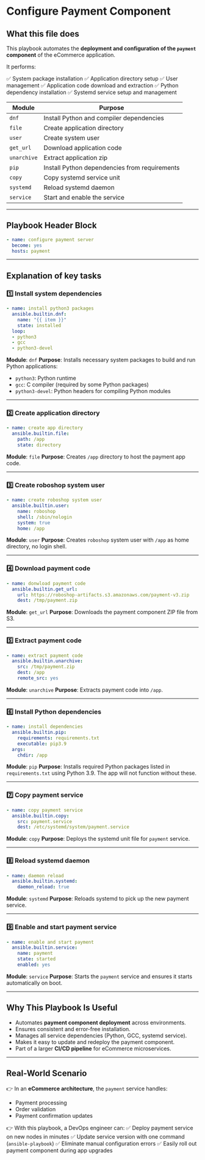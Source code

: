 
# Configure Payment Component

## What this file does

This playbook automates the **deployment and configuration of the `payment` component** of the eCommerce application.

It performs:

✅ System package installation
✅ Application directory setup
✅ User management
✅ Application code download and extraction
✅ Python dependency installation
✅ Systemd service setup and management

| Module      | Purpose                                       |
| ----------- | --------------------------------------------- |
| `dnf`       | Install Python and compiler dependencies      |
| `file`      | Create application directory                  |
| `user`      | Create system user                            |
| `get_url`   | Download application code                     |
| `unarchive` | Extract application zip                       |
| `pip`       | Install Python dependencies from requirements |
| `copy`      | Copy systemd service unit                     |
| `systemd`   | Reload systemd daemon                         |
| `service`   | Start and enable the service                  |

---

## Playbook Header Block

```yaml
- name: configure payment server
  become: yes
  hosts: payment
```

---

## Explanation of key tasks

### 1️⃣ Install system dependencies

```yaml
- name: install python3 packages 
  ansible.builtin.dnf:
    name: "{{ item }}"
    state: installed 
  loop: 
  - python3
  - gcc
  - python3-devel
```

**Module**: `dnf`
**Purpose**: Installs necessary system packages to build and run Python applications:

* `python3`: Python runtime
* `gcc`: C compiler (required by some Python packages)
* `python3-devel`: Python headers for compiling Python modules

---

### 2️⃣ Create application directory

```yaml
- name: create app directory
  ansible.builtin.file:
    path: /app
    state: directory
```

**Module**: `file`
**Purpose**: Creates `/app` directory to host the payment app code.

---

### 3️⃣ Create roboshop system user

```yaml
- name: create roboshop system user
  ansible.builtin.user:
    name: roboshop
    shell: /sbin/nologin
    system: true
    home: /app 
```

**Module**: `user`
**Purpose**: Creates `roboshop` system user with `/app` as home directory, no login shell.

---

### 4️⃣ Download payment code

```yaml
- name: donwload payment code
  ansible.builtin.get_url:
    url: https://roboshop-artifacts.s3.amazonaws.com/payment-v3.zip 
    dest: /tmp/payment.zip
```

**Module**: `get_url`
**Purpose**: Downloads the payment component ZIP file from S3.

---

### 5️⃣ Extract payment code

```yaml
- name: extract payment code
  ansible.builtin.unarchive:
    src: /tmp/payment.zip
    dest: /app
    remote_src: yes
```

**Module**: `unarchive`
**Purpose**: Extracts payment code into `/app`.

---

### 6️⃣ Install Python dependencies

```yaml
- name: install dependencies
  ansible.builtin.pip:
    requirements: requirements.txt
    executable: pip3.9
  args: 
    chdir: /app
```

**Module**: `pip`
**Purpose**: Installs required Python packages listed in `requirements.txt` using Python 3.9.
The app will not function without these.

---

### 7️⃣ Copy payment service

```yaml
- name: copy payment service
  ansible.builtin.copy:
    src: payment.service
    dest: /etc/systemd/system/payment.service
```

**Module**: `copy`
**Purpose**: Deploys the systemd unit file for `payment` service.

---

### 8️⃣ Reload systemd daemon

```yaml
- name: daemon reload
  ansible.builtin.systemd:
    daemon_reload: true
```

**Module**: `systemd`
**Purpose**: Reloads systemd to pick up the new payment service.

---

### 9️⃣ Enable and start payment service

```yaml
- name: enable and start payment
  ansible.builtin.service:
    name: payment
    state: started
    enabled: yes
```

**Module**: `service`
**Purpose**: Starts the `payment` service and ensures it starts automatically on boot.

---

## Why This Playbook Is Useful

* Automates **payment component deployment** across environments.
* Ensures consistent and error-free installation.
* Manages all service dependencies (Python, GCC, systemd service).
* Makes it easy to update and redeploy the payment component.
* Part of a larger **CI/CD pipeline** for eCommerce microservices.

---

## Real-World Scenario

👉 In an **eCommerce architecture**, the `payment` service handles:

* Payment processing
* Order validation
* Payment confirmation updates

👉 With this playbook, a DevOps engineer can:
✅ Deploy payment service on new nodes in minutes
✅ Update service version with one command (`ansible-playbook`)
✅ Eliminate manual configuration errors
✅ Easily roll out payment component during app upgrades

